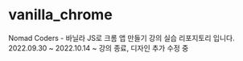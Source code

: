 # vanilla_chrome
Nomad Coders - 바닐라 JS로 크롬 앱 만들기 강의 실습 리포지토리 입니다.  
2022.09.30 ~ 
2022.10.14 ~ 강의 종료, 디자인 추가 수정 중

